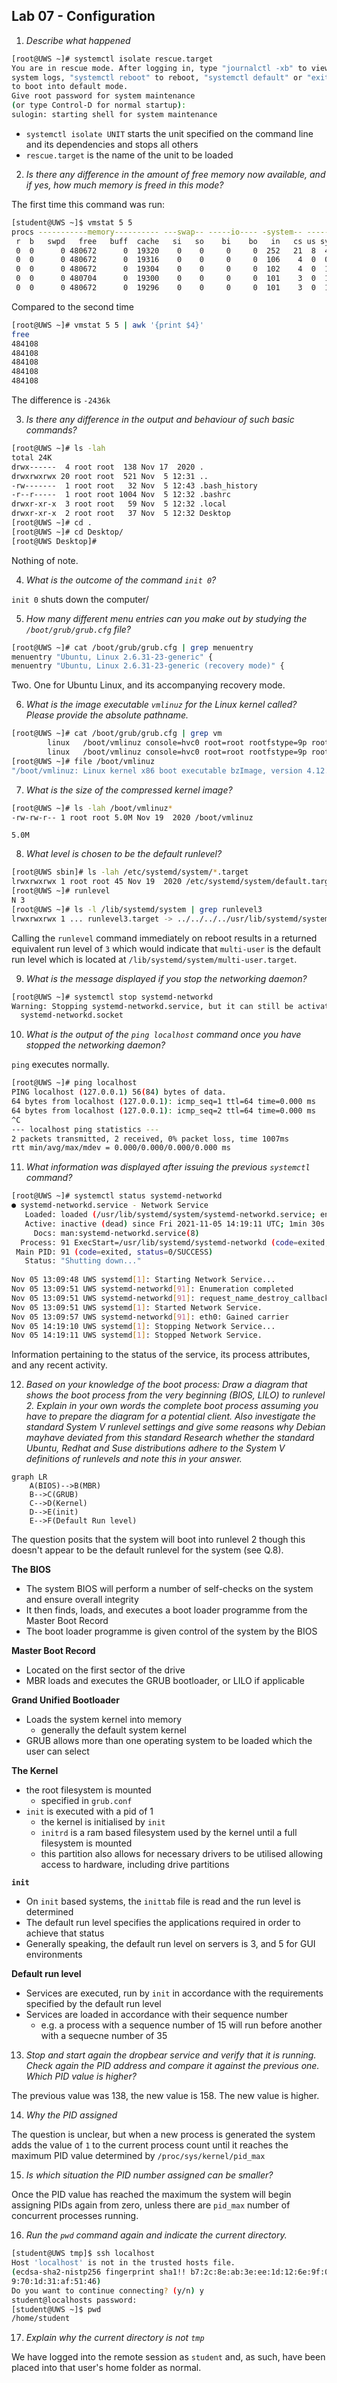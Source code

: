 ## Lab 07 - Configuration

1. *Describe what happened*

```sh
[root@UWS ~]# systemctl isolate rescue.target
You are in rescue mode. After logging in, type "journalctl -xb" to view
system logs, "systemctl reboot" to reboot, "systemctl default" or "exit"
to boot into default mode.
Give root password for system maintenance
(or type Control-D for normal startup):
sulogin: starting shell for system maintenance
```

- `systemctl isolate UNIT` starts the unit specified on the command line and its dependencies and stops all others
- `rescue.target` is the name of the unit to be loaded

2. *Is there any difference in the amount of free memory now available, and if yes, how much memory is freed in this mode?*

The first time this command was run:
```sh
[student@UWS ~]$ vmstat 5 5
procs -----------memory---------- ---swap-- -----io---- -system-- ------cpu-----
 r  b   swpd   free   buff  cache   si   so    bi    bo   in   cs us sy id wa st
 0  0      0 480672      0  19320    0    0     0     0  252   21  8  4 88  0  0
 0  0      0 480672      0  19316    0    0     0     0  106    4  0  0 99  0  0
 0  0      0 480672      0  19304    0    0     0     0  102    4  0  1 99  0  0
 0  0      0 480704      0  19300    0    0     0     0  101    3  0  1 99  0  0
 0  0      0 480672      0  19296    0    0     0     0  101    3  0  1 99  0  0
```

Compared to the second time
```sh
[root@UWS ~]# vmstat 5 5 | awk '{print $4}'
free
484108
484108
484108
484108
484108
```

The difference is `-2436k`

3. *Is there any difference in the output and behaviour of such basic commands?*

```sh
[root@UWS ~]# ls -lah
total 24K
drwx------  4 root root  138 Nov 17  2020 .
drwxrwxrwx 20 root root  521 Nov  5 12:31 ..
-rw-------  1 root root   32 Nov  5 12:43 .bash_history
-r--r-----  1 root root 1004 Nov  5 12:32 .bashrc
drwxr-xr-x  3 root root   59 Nov  5 12:32 .local
drwxr-xr-x  2 root root   37 Nov  5 12:32 Desktop
[root@UWS ~]# cd .
[root@UWS ~]# cd Desktop/
[root@UWS Desktop]#
```

Nothing of note.

4. *What is the outcome of the command `init 0`?*

`init 0` shuts down the computer/

5. *How many different menu entries can you make out by studying the `/boot/grub/grub.cfg` file?*

```sh
[root@UWS ~]# cat /boot/grub/grub.cfg | grep menuentry
menuentry "Ubuntu, Linux 2.6.31-23-generic" {
menuentry "Ubuntu, Linux 2.6.31-23-generic (recovery mode)" {
```

Two. One for Ubuntu Linux, and its accompanying recovery mode.

6. *What is the image executable `vmlinuz` for the Linux kernel called? Please provide the absolute pathname.*

```sh
[root@UWS ~]# cat /boot/grub/grub.cfg | grep vm
        linux   /boot/vmlinuz console=hvc0 root=root rootfstype=9p rootflags=trans=virtio ro
        linux   /boot/vmlinuz console=hvc0 root=root rootfstype=9p rootflags=trans=virtio ro
[root@UWS ~]# file /boot/vmlinuz
"/boot/vmlinuz: Linux kernel x86 boot executable bzImage, version 4.12.0 (hecmargi@maximo) #10 Mon Oct 5 19:46:48 BST 2020, RO-rootFS, swap_dev 0x4, Normal VGA"
```

7. *What is the size of the compressed kernel image?*

```sh
[root@UWS ~]# ls -lah /boot/vmlinuz*
-rw-rw-r-- 1 root root 5.0M Nov 19  2020 /boot/vmlinuz
```

`5.0M`

8. *What level is chosen to be the default runlevel?*

```sh
[root@UWS sbin]# ls -lah /etc/systemd/system/*.target
lrwxrwxrwx 1 root root 45 Nov 19  2020 /etc/systemd/system/default.target -> ../../../lib/systemd/system/multi-user.target
[root@UWS ~]# runlevel
N 3
[root@UWS ~]# ls -l /lib/systemd/system | grep runlevel3
lrwxrwxrwx 1 ... runlevel3.target -> ../../../../usr/lib/systemd/system/multi-user.target
```

Calling the `runlevel` command immediately on reboot results in a returned equivalent run level of `3` which would indicate that `multi-user` is the default run level which is located at `/lib/systemd/system/multi-user.target`. 

9. *What is the message displayed if you stop the networking daemon?*

```sh
[root@UWS ~]# systemctl stop systemd-networkd
Warning: Stopping systemd-networkd.service, but it can still be activated by:
  systemd-networkd.socket
```

10. *What is the output of the `ping localhost` command once you have stopped the networking daemon?*

`ping` executes normally.

```sh
[root@UWS ~]# ping localhost
PING localhost (127.0.0.1) 56(84) bytes of data.
64 bytes from localhost (127.0.0.1): icmp_seq=1 ttl=64 time=0.000 ms
64 bytes from localhost (127.0.0.1): icmp_seq=2 ttl=64 time=0.000 ms
^C
--- localhost ping statistics ---
2 packets transmitted, 2 received, 0% packet loss, time 1007ms
rtt min/avg/max/mdev = 0.000/0.000/0.000/0.000 ms
```

11. *What information was displayed after issuing the previous `systemctl` command?*

```sh
[root@UWS ~]# systemctl status systemd-networkd
● systemd-networkd.service - Network Service
   Loaded: loaded (/usr/lib/systemd/system/systemd-networkd.service; enabled; vendor preset: enabled)
   Active: inactive (dead) since Fri 2021-11-05 14:19:11 UTC; 1min 30s ago
     Docs: man:systemd-networkd.service(8)
  Process: 91 ExecStart=/usr/lib/systemd/systemd-networkd (code=exited, status=0/SUCCESS)
 Main PID: 91 (code=exited, status=0/SUCCESS)
   Status: "Shutting down..."
 
Nov 05 13:09:48 UWS systemd[1]: Starting Network Service...
Nov 05 13:09:51 UWS systemd-networkd[91]: Enumeration completed
Nov 05 13:09:51 UWS systemd-networkd[91]: request_name_destroy_callback n_ref=1
Nov 05 13:09:51 UWS systemd[1]: Started Network Service.
Nov 05 13:09:57 UWS systemd-networkd[91]: eth0: Gained carrier
Nov 05 14:19:10 UWS systemd[1]: Stopping Network Service...
Nov 05 14:19:11 UWS systemd[1]: Stopped Network Service.
```

Information pertaining to the status of the service, its process attributes, and any recent activity.

12. *Based on your knowledge of the boot process: Draw a diagram that shows the boot process from the very beginning (BIOS, LILO) to runlevel 2. Explain in your own words the complete boot process assuming you have to prepare the diagram for a potential client. Also investigate the standard System V runlevel settings and give some reasons why Debian mayhave deviated from this standard Research whether the standard Ubuntu, Redhat and Suse distributions adhere to the System V definitions of runlevels and note this in your answer.*

```mermaid
graph LR
	A(BIOS)-->B(MBR)
	B-->C(GRUB)
	C-->D(Kernel)
	D-->E(init)
	E-->F(Default Run level)
```

The question posits that the system will boot into runlevel 2 though this doesn't appear to be the default runlevel for the system (see Q.8). 

**The BIOS**
- The system BIOS will perform a number of self-checks on the system and ensure overall integrity
- It then finds, loads, and executes a boot loader programme from the Master Boot Record
- The boot loader programme is given control of the system by the BIOS

**Master Boot Record**
- Located on the first sector of the drive
- MBR loads and executes the GRUB bootloader, or LILO if applicable

**Grand Unified Bootloader**
- Loads the system kernel into memory
	- generally the default system kernel
- GRUB allows more than one operating system to be loaded which the user can select

**The Kernel**
- the root filesystem is mounted
	- specified in `grub.conf`
- `init` is executed with a pid of 1
	- the kernel is initialised by `init`
	- `initrd` is a ram based filesystem used by the kernel until a full filesystem is mounted
	- this partition also allows for necessary drivers to be utilised allowing access to hardware, including drive partitions

**`init`**
- On `init` based systems, the `inittab` file is read and the run level is determined
- The default run level specifies the applications required in order to achieve that status
- Generally speaking, the default run level on servers is 3, and 5 for GUI environments

**Default run level**
- Services are executed, run by `init` in accordance with the requirements specified by the default run level
- Services are loaded in accordance with their sequence number
	- e.g. a process with a sequence number of 15 will run before another with a sequecne number of 35

13. *Stop and start again the dropbear service and verify that it is running. Check again the PID address and compare it against the previous one. Which PID value is higher?*

The previous value was 138, the new value is 158. The new value is higher.

14. *Why the PID assigned*

The question is unclear, but when a new process is generated the system adds the value of `1` to the current process count until it reaches the maximum PID value determined by `/proc/sys/kernel/pid_max`

15. *Is which situation the PID number assigned can be smaller?*

Once the PID value has reached the maximum the system will begin assigning PIDs again from zero, unless there are `pid_max` number of concurrent processes running.

16. *Run the `pwd` command again and indicate the current directory.*

```sh
[student@UWS tmp]$ ssh localhost
Host 'localhost' is not in the trusted hosts file.
(ecdsa-sha2-nistp256 fingerprint sha1!! b7:2c:8e:ab:3e:ee:1d:12:6e:9f:03:da:b9:1
9:70:1d:31:af:51:46)
Do you want to continue connecting? (y/n) y
student@localhosts password:
[student@UWS ~]$ pwd
/home/student
```

17. *Explain why the current directory is not `tmp`*

We have logged into the remote session as `student` and, as such, have been placed into that user's home folder as normal.
